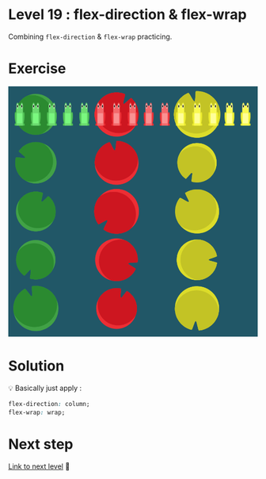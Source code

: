 # Level 19 : flex-direction & flex-wrap

Combining `flex-direction` & `flex-wrap` practicing.

# Exercise

![level 19](./level19.png)

# Solution

:bulb: Basically just apply : 

```css
flex-direction: column;
flex-wrap: wrap;
```

# Next step

[Link to next level](./level20.md) :muscle: